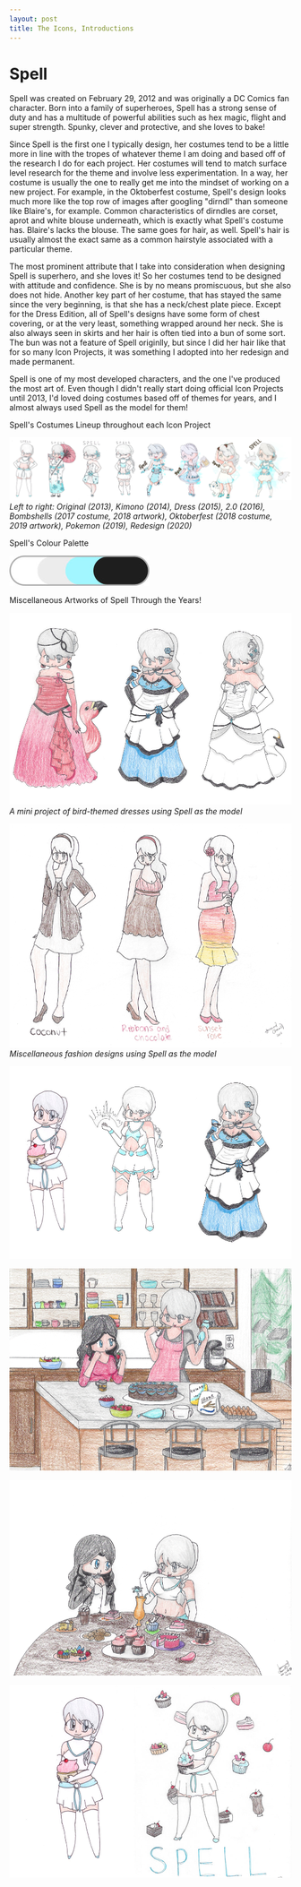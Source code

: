 ```yaml
---
layout: post
title: The Icons, Introductions
---
```

# Spell


Spell was created on February 29, 2012 and was originally a DC Comics fan character. Born into a family of superheroes, Spell has a strong sense of duty and has a multitude of powerful abilities such as hex magic, flight and super strength. Spunky, clever and protective, and she loves to bake!

Since Spell is the first one I typically design, her costumes tend to be a little more in line with the tropes of whatever theme I am doing and based off of the research I do for each project. Her costumes will tend to match surface level research for the theme and involve less experimentation. In a way, her costume is usually the one to really get me into the mindset of working on a new project. For example, in the Oktoberfest costume, Spell's design looks much more like the top row of images after googling "dirndl" than someone like Blaire's, for example. Common characteristics of dirndles are corset, aprot and white blouse underneath, which is exactly what Spell's costume has. Blaire's lacks the blouse. The same goes for hair, as well. Spell's hair is usually almost the exact same as a common hairstyle associated with a particular theme. 

The most prominent attribute that I take into consideration when designing Spell is superhero, and she loves it! So her costumes tend to be designed with attitude and confidence. She is by no means promiscuous, but she also does not hide. Another key part of her costume, that has stayed the same since the very beginning, is that she has a neck/chest plate piece. Except for the Dress Edition, all of Spell's designs have some form of chest covering, or at the very least, something wrapped around her neck. She is also always seen in skirts and her hair is often tied into a bun of some sort. The bun was not a feature of Spell originlly, but since I did her hair like that for so many Icon Projects, it was something I adopted into her redesign and made permanent. 

Spell is one of my most developed characters, and the one I've produced the most art of. Even though I didn't really start doing official Icon Projects until 2013, I'd loved doing costumes based off of themes for years, and I almost always used Spell as the model for them!

Spell's Costumes Lineup throughout each Icon Project

![Spell Lineup](/assets/artwork/IconProjects/IconIntros/Spell/Spell_CostumesLineup.jpg) 
_Left to right: Original (2013), Kimono (2014), Dress (2015), 2.0 (2016), Bombshells (2017 costume, 2018 artwork), Oktoberfest (2018 costume, 2019 artwork), Pokemon (2019), Redesign (2020)_

Spell's Colour Palette

![Spell Colour Palette](/assets/artwork/IconProjects/IconIntros/Spell/Spell_ColourPalette.jpg) 

Miscellaneous Artworks of Spell Through the Years! 

![Spell Bird Dresses](/assets/artwork/IconProjects/IconIntros/Spell/Spell_BirdDresses.jpg)
_A mini project of bird-themed dresses using Spell as the model_

![Spell Misc Design](/assets/artwork/IconProjects/IconIntros/Spell/Spell_DesignSet.png) 
_Miscellaneous fashion designs using Spell as the model_

![Spell Misc Art 1](/assets/artwork/IconProjects/IconIntros/Spell/Spell_MiscArt1.jpg) 

![Spell Misc Art 2](/assets/artwork/IconProjects/IconIntros/Spell/Spell_MiscArt2.png) 

![Spell Misc Art 3](/assets/artwork/IconProjects/IconIntros/Spell/Spell_MiscArt3.png) 

![Spell Misc Art 4](/assets/artwork/IconProjects/IconIntros/Spell/Spell_MiscArt4.jpg) 
